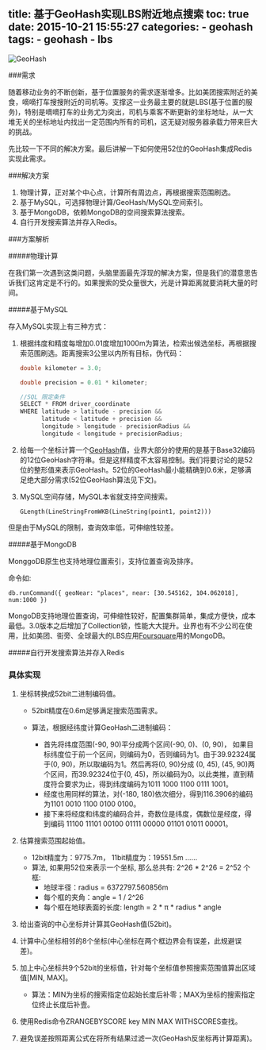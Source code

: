 title: 基于GeoHash实现LBS附近地点搜索
toc: true
date: 2015-10-21 15:55:27
categories:
    - geohash
tags:
    - geohash
    - lbs
---

![GeoHash](/img/geohash.png)

###需求

随着移动业务的不断创新，基于位置服务的需求逐渐增多。比如美团搜索附近的美食，嘀嘀打车搜搜附近的司机等。支撑这一业务最主要的就是LBS(基于位置的服务)，特别是嘀嘀打车的业务尤为突出，司机与乘客不断更新的坐标地址，从一大堆无关的坐标地址内找出一定范围内所有的司机，这无疑对服务器承载力带来巨大的挑战。

先比较一下不同的解决方案。最后讲解一下如何使用52位的GeoHash集成Redis实现此需求。

###解决方案

1. 物理计算，正对某个中心点，计算所有周边点，再根据搜索范围刷选。
2. 基于MySQL，可选择物理计算/GeoHash/MySQL空间索引。
3. 基于MongoDB，依赖MongoDB的空间搜索算法搜索。
4. 自行开发搜索算法并存入Redis。

<!-- more -->

###方案解析

#####物理计算

在我们第一次遇到这类问题，头脑里面最先浮现的解决方案，但是我们的潜意思告诉我们这肯定是不行的。如果搜索的受众量很大，光是计算距离就要消耗大量的时间。

#####基于MySQL

存入MySQL实现上有三种方式：

1. 根据纬度和精度每增加0.01度增加1000m为算法，检索出候选坐标，再根据搜索范围刷选。距离搜索3公里以内所有目标，伪代码：

    ```java
    double kilometer = 3.0;
    
    double precision = 0.01 * kilometer;
    
    //SQL 限定条件 
    SELECT * FROM driver_coordinate
    WHERE latitude > latitude - precision && 
          latitude < latitude + precision &&
          longitude > longitude - precisionRadius && 
          longitude < longitude + precisionRadius;
    ```
2. 给每一个坐标计算一个[GeoHash](https://en.wikipedia.org/wiki/Geohash)值，业界大部分的使用的是基于Base32编码的12位GeoHash字符串。但是这样精度不太容易控制。我们将要讨论的是52位的整形值来表示GeoHash。52位的GeoHash最小能精确到0.6米，足够满足绝大部分需求(52位GeoHash算法见下文)。
    
3. MySQL空间存储，MySQL本省就支持空间搜索。
    
    ```
    GLength(LineStringFromWKB(LineString(point1, point2)))
    ```
    
但是由于MySQL的限制，查询效率低，可伸缩性较差。
    
    
#####基于MongoDB

MonggoDB原生也支持地理位置索引，支持位置查询及排序。

命令如:

```
db.runCommand({ geoNear: "places", near: [30.545162, 104.062018], num:1000 })
```

MongoDB支持地理位置查询，可伸缩性较好，配置集群简单，集成方便快，成本最低。3.0版本之后增加了Collection锁，性能大大提升。业界也有不少公司在使用，比如美团、街旁、全球最大的LBS应用[Foursquare](https://foursquare.com/)用的MongoDB。

#####自行开发搜索算法并存入Redis

### 具体实现

1. 坐标转换成52bit二进制编码值。

    * 52bit精度在0.6m足够满足搜索范围需求。
    * 算法，根据经纬度计算GeoHash二进制编码：
    
        * 首先将纬度范围(-90, 90)平分成两个区间(-90, 0)、(0, 90)， 如果目标纬度位于前一个区间，则编码为0，否则编码为1。由于39.92324属于(0, 90)，所以取编码为1。然后再将(0, 90)分成 (0, 45), (45, 90)两个区间，而39.92324位于(0, 45)，所以编码为0。以此类推，直到精度符合要求为止，得到纬度编码为1011 1000 1100 0111 1001。
        * 经度也用同样的算法，对(-180, 180)依次细分，得到116.3906的编码为1101 0010 1100 0100 0100。
        * 接下来将经度和纬度的编码合并，奇数位是纬度，偶数位是经度，得到编码 11100 11101 00100 01111 00000 01101 01011 00001。    
    
2. 估算搜索范围起始值。

    * 12bit精度为：9775.7m， 11bit精度为：19551.5m ……
    * 算法, 如果用52位来表示一个坐标, 那么总共有: 2^26 * 2^26 = 2^52 个框:
        * 地球半径：radius = 6372797.560856m
        * 每个框的夹角：angle = 1 / 2^26
        * 每个框在地球表面的长度: length = 2 * π * radius * angle

3. 给出查询的中心坐标并计算其GeoHash值(52bit)。

4. 计算中心坐标相邻的8个坐标(中心坐标在两个框边界会有误差，此规避误差)。

5. 加上中心坐标共9个52bit的坐标值，针对每个坐标值参照搜索范围值算出区域值[MIN, MAX]。
    * 算法：MIN为坐标的搜索指定位起始长度后补零；MAX为坐标的搜索指定位终止长度后补壹。

6. 使用Redis命令ZRANGEBYSCORE key MIN MAX WITHSCORES查找。

7. 避免误差按照距离公式在将所有结果过滤一次(GeoHash反坐标再计算距离)。
